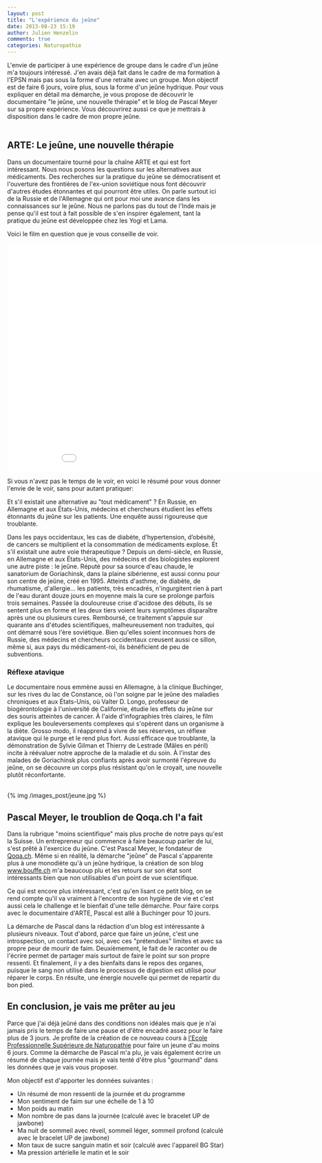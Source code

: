 ```yaml
---
layout: post
title: "L'expérience du jeûne"
date: 2013-08-23 15:19
author: Julien Henzelin
comments: true
categories: Naturopathie
---
```


<div class="resume">
L'envie de participer à une expérience de groupe dans le cadre d'un jeûne m'a toujours intéressé. J'en avais déjà fait dans le cadre de ma formation à l'EPSN mais pas sous la forme d'une retraite avec un groupe. Mon objectif est de faire 6 jours, voire plus, sous la forme d'un jeûne hydrique.  Pour vous expliquer en détail ma démarche, je vous propose de découvrir le documentaire "le jeûne, une nouvelle thérapie" et le blog de Pascal Meyer sur sa propre expérience. Vous découvrirez aussi ce que je mettrais à disposition dans le cadre de mon propre jeûne. 
</div><br />
<!-- more -->

<h2>ARTE: Le jeûne, une nouvelle thérapie</h2>

Dans un documentaire tourné pour la chaîne ARTE et qui est fort intéressant. Nous nous posons les questions sur les alternatives aux médicaments. Des recherches sur la pratique du jeûne se démocratisent et l'ouverture des frontières de l'ex-union soviétique nous font découvrir d'autres études étonnantes et qui pourront être utiles. On parle surtout ici de la Russie et de l'Allemagne qui ont pour moi une avance dans les connaissances sur le jeûne. Nous ne parlons pas du tout de l'Inde mais je pense qu'il est tout à fait possible de s'en inspirer également, tant la pratique du jeûne est développée chez les Yogi et Lama.

Voici le film en question que je vous conseille de voir. 

<iframe width="942" height="529" src="//www.youtube.com/embed/g3Abu6fKkT8?rel=0" frameborder="0" allowfullscreen></iframe><br />

Si vous n'avez pas le temps de le voir, en voici le résumé pour vous donner l'envie de le voir, sans pour autant pratiquer: 

<div class="quote_text">Et s'il existait une alternative au "tout médicament" ? En Russie, en Allemagne et aux États-Unis, médecins et chercheurs étudient les effets étonnants du jeûne sur les patients. Une enquête aussi rigoureuse que troublante. 

Dans les pays occidentaux, les cas de diabète, d’hypertension, d’obésité, de cancers se multiplient et la consommation de médicaments explose. Et s'il existait une autre voie thérapeutique ? Depuis un demi-siècle, en Russie, en Allemagne et aux États-Unis, des médecins et des biologistes explorent une autre piste : le jeûne. Réputé pour sa source d'eau chaude, le sanatorium de Goriachinsk, dans la plaine sibérienne, est aussi connu pour son centre de jeûne, créé en 1995. Atteints d'asthme, de diabète, de rhumatisme, d'allergie… les patients, très encadrés, n'ingurgitent rien à part de l'eau durant douze jours en moyenne mais la cure se prolonge parfois trois semaines. Passée la douloureuse crise d'acidose des débuts, ils se sentent plus en forme et les deux tiers voient leurs symptômes disparaître après une ou plusieurs cures. Remboursé, ce traitement s'appuie sur quarante ans d'études scientifiques, malheureusement non traduites, qui ont démarré sous l'ère soviétique. Bien qu'elles soient inconnues hors de Russie, des médecins et chercheurs occidentaux creusent aussi ce sillon, même si, aux pays du médicament-roi, ils bénéficient de peu de subventions. 

<h3>Réflexe atavique</h3>

Le documentaire nous emmène aussi en Allemagne, à la clinique Buchinger, sur les rives du lac de Constance, où l'on soigne par le jeûne des maladies chroniques et aux États-Unis, où Valter D. Longo, professeur de biogérontologie à l'université de Californie, étudie les effets du jeûne sur des souris atteintes de cancer. À l'aide d'infographies très claires, le film explique les bouleversements complexes qui s'opèrent dans un organisme à la diète. Grosso modo, il réapprend à vivre de ses réserves, un réflexe atavique qui le purge et le rend plus fort. Aussi efficace que troublante, la démonstration de Sylvie Gilman et Thierry de Lestrade (Mâles en péril) incite à réévaluer notre approche de la maladie et du soin. À l'instar des malades de Goriachinsk plus confiants après avoir surmonté l'épreuve du jeûne, on se découvre un corps plus résistant qu'on le croyait, une nouvelle plutôt réconfortante.
</div><br />

<div class="image_post">{% img /images_post/jeune.jpg %}</div>

<h2>Pascal Meyer, le troublion de Qoqa.ch l'a fait</h2>

Dans la rubrique "moins scientifique" mais plus proche de notre pays qu'est la Suisse. Un entrepreneur qui commence à faire beaucoup parler de lui, s'est prêté à l'exercice du jeûne. C'est Pascal Meyer, le fondateur de <a href="http://www.qoqa.ch/">Qoqa.ch</a>. Même si en réalité, la démarche "jeûne" de Pascal s'apparente plus à une monodiète qu'à un jeûne hydrique, la création de son blog <a href="http://www.bouffe.ch/">www.bouffe.ch</a> m'a beaucoup plu et les retours sur son état sont intéressants bien que non utilisables d'un point de vue scientifique. 

Ce qui est encore plus intéressant, c'est qu'en lisant ce petit blog, on se rend compte qu'il va vraiment à l'encontre de son hygiène de vie et c'est aussi cela le challenge et le bienfait d'une telle démarche. Pour faire corps avec le documentaire d'ARTE, Pascal est allé à Buchinger pour 10 jours. 

La démarche de Pascal dans la rédaction d'un blog est intéressante à plusieurs niveaux. Tout d'abord, parce que faire un jeûne, c'est une introspection, un contact avec soi, avec ces "prétendues" limites et avec sa propre peur de mourir de faim. Deuxièmement, le fait de le raconter ou de l'écrire permet de partager mais surtout de faire le point sur son propre ressenti. Et finalement, il y a des bienfaits dans le repos des organes, puisque le sang non utilisé dans le processus de digestion est utilisé pour réparer le corps. En résulte, une énergie nouvelle qui permet de repartir du bon pied. 

<h2>En conclusion, je vais me prêter au jeu</h2>

Parce que j'ai déjà jeûné dans des conditions non idéales mais que je n'ai jamais pris le temps de faire une pause et d'être encadré assez pour le faire plus de 3 jours. Je profite de la création de ce nouveau cours à <a href="http://www.epsn.ch/">l'Ecole Professionnelle Supérieure de Naturopathie</a> pour faire un jeune d'au moins 6 jours. Comme la démarche de Pascal m'a plu, je vais également écrire un résumé de chaque journée mais je vais tenté d'être plus "gourmand" dans les données que je vais vous proposer. 

Mon objectif est d'apporter les données suivantes : 

* Un résumé de mon ressenti de la journée et du programme
* Mon sentiment de faim sur une échelle de 1 à 10
* Mon poids au matin
* Mon nombre de pas dans la journée (calculé avec le bracelet UP de jawbone)
* Ma nuit de sommeil avec réveil, sommeil léger, sommeil profond (calculé avec le bracelet UP de jawbone)
* Mon taux de sucre sanguin matin et soir (calculé avec l'appareil BG Star)
* Ma pression artérielle le matin et le soir
